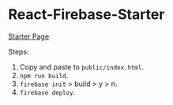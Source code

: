 # React-Firebase-Starter

[Starter Page](https://react-firebase-starter-62f3d.firebaseapp.com/)

Steps:
1. Copy and paste to `public/index.html`.
1. `npm run build`.
1. `firebase init` > build > y > n.
1. `firebase deploy`.
